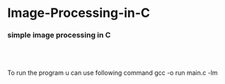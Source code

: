 # Image-Processing-in-C
### simple image processing in C
<br><br><br>
To run the program u can use following command
  gcc -o run main.c -lm
